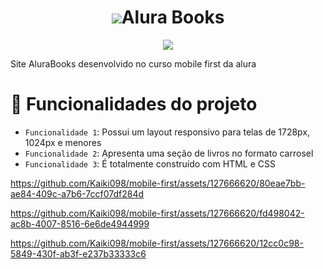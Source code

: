 <h1 align="center">
  <img src="https://github.com/Kaiki098/mobile-first/assets/127666620/2998d706-5e3d-44a8-a7fe-f7c56efdc842">Alura Books
</h1>
<p align="center">
  <img loading="lazy" src="http://img.shields.io/static/v1?label=CURSO&message=MOBILE-FIRST&color=GREEN&style=for-the-badge"/>
</p>
<p>Site AluraBooks desenvolvido no curso mobile first da alura</p>

# :hammer: Funcionalidades do projeto

- `Funcionalidade 1`: Possui um layout responsivo para telas de 1728px, 1024px e menores
- `Funcionalidade 2`: Apresenta uma seção de livros no formato carrosel 
- `Funcionalidade 3`: É totalmente construído com HTML e CSS

https://github.com/Kaiki098/mobile-first/assets/127666620/80eae7bb-ae84-409c-a7b6-7ccf07df284d

https://github.com/Kaiki098/mobile-first/assets/127666620/fd498042-ac8b-4007-8516-6e6de4944999

https://github.com/Kaiki098/mobile-first/assets/127666620/12cc0c98-5849-430f-ab3f-e237b33333c6
